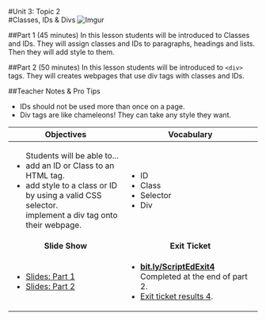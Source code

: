 #Unit 3: Topic 2  
#Classes, IDs & Divs
 ![Imgur](http://i.imgur.com/DuOsNAP.jpg)
 
##Part 1 (45 minutes)
In this lesson students will be introduced to Classes and IDs. They will assign classes and IDs to paragraphs, headings and lists. Then they will add style to them.

##Part 2 (50 minutes)
In this lesson students will be introduced to `<div>` tags. They will creates webpages that use div tags with classes and IDs.
  
##Teacher Notes & Pro Tips
* IDs should not be used more than once on a page.
* Div tags are like chameleons! They can take any style they want.

| Objectives | Vocabulary |
|-------|-------|
| <ul>Students will be able to...<li> add an ID or Class to an HTML tag.</li> <li>add style to a class or ID by using a valid CSS selector.</li> <l1>implement a div tag onto their webpage.</li></ul>  | <ul> <li>ID</li> <li>Class</li> <li>Selector</li>  <li>Div</li></ul> | 
| <center> **Slide Show** </center> |<center> **Exit Ticket** </center> |
|<ul><li>[Slides: Part 1](https://docs.google.com/presentation/d/1XfctocnELYHFexh9fHwHGjFzSD-k6E3AuDOEo1y36z8/edit#slide=id.g12ee5b58a7_0_0)</li> <li>[Slides: Part 2](https://docs.google.com/presentation/d/1XfctocnELYHFexh9fHwHGjFzSD-k6E3AuDOEo1y36z8/edit#slide=id.g1349ad4351_0_149)</li></ul>| <ul><li>[**bit.ly/ScriptEdExit4**](http://bit.ly/ScriptEdExit4) Completed at the end of part 2.</li> <li>[Exit ticket results 4](https://docs.google.com/spreadsheets/d/1f1EecSTM1mzJLIU1_6UXEVGhDwWVX9jXJSIR7zgVsRg/edit?usp=sharing).</li> </ul> | 


